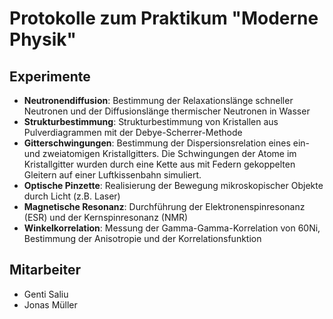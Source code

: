 # Protokolle zum Praktikum "Moderne Physik"

## Experimente
- **Neutronendiffusion**: Bestimmung der Relaxationslänge schneller Neutronen und der Diffusionslänge thermischer Neutronen in Wasser
- **Strukturbestimmung**: Strukturbestimmung von Kristallen aus Pulverdiagrammen mit der Debye-Scherrer-Methode
- **Gitterschwingungen**: Bestimmung der Dispersionsrelation eines ein- und zweiatomigen Kristallgitters. Die Schwingungen der Atome im Kristallgitter wurden durch eine Kette aus mit Federn gekoppelten Gleitern auf einer Luftkissenbahn simuliert.
- **Optische Pinzette**: Realisierung der Bewegung mikroskopischer Objekte durch Licht (z.B. Laser)
- **Magnetische Resonanz**: Durchführung der Elektronenspinresonanz (ESR) und der Kernspinresonanz (NMR)
- **Winkelkorrelation**: Messung der Gamma-Gamma-Korrelation von 60Ni, Bestimmung der Anisotropie und der Korrelationsfunktion

## Mitarbeiter
- Genti Saliu
- Jonas Müller
